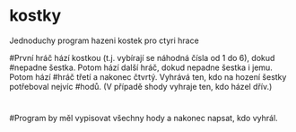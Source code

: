# kostky
Jednoduchy program hazeni kostek pro ctyri hrace 

#První hráč hází kostkou (t.j. vybírají se náhodná čísla od 1 do 6), dokud #nepadne šestka. Potom hází další hráč, dokud nepadne šestka i jemu. Potom hází #hráč třetí a nakonec čtvrtý. Vyhrává ten, kdo na hození šestky potřeboval nejvíc #hodů. (V případě shody vyhraje ten, kdo házel dřív.)
#
#Program by měl vypisovat všechny hody a nakonec napsat, kdo vyhrál.
